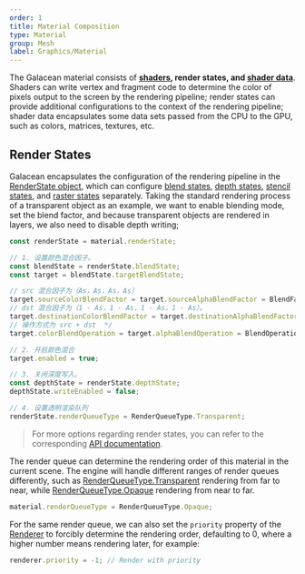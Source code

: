 ```yaml
---
order: 1
title: Material Composition
type: Material
group: Mesh
label: Graphics/Material
---
```


The Galacean material consists of **[shaders](/en/docs/graphics-shader), render states, and [shader data](/en/docs/graphics-shader-shaderData)**. Shaders can write vertex and fragment code to determine the color of pixels output to the screen by the rendering pipeline; render states can provide additional configurations to the context of the rendering pipeline; shader data encapsulates some data sets passed from the CPU to the GPU, such as colors, matrices, textures, etc.

## Render States

Galacean encapsulates the configuration of the rendering pipeline in the [RenderState object](/apis/core/#RenderState), which can configure [blend states](/apis/core/#RenderState-BlendState), [depth states](/apis/core/#RenderState-DepthState), [stencil states](/apis/core/#RenderState-StencilState), and [raster states](/apis/core/#RenderState-RasterState) separately. Taking the standard rendering process of a transparent object as an example, we want to enable blending mode, set the blend factor, and because transparent objects are rendered in layers, we also need to disable depth writing;

```typescript
const renderState = material.renderState;

// 1. 设置颜色混合因子。
const blendState = renderState.blendState;
const target = blendState.targetBlendState;

// src 混合因子为（As，As，As，As）
target.sourceColorBlendFactor = target.sourceAlphaBlendFactor = BlendFactor.SourceAlpha;
// dst 混合因子为（1 - As，1 - As，1 - As，1 - As）。
target.destinationColorBlendFactor = target.destinationAlphaBlendFactor = BlendFactor.OneMinusSourceAlpha;
// 操作方式为 src + dst  */
target.colorBlendOperation = target.alphaBlendOperation = BlendOperation.Add;

// 2. 开启颜色混合
target.enabled = true;

// 3. 关闭深度写入。
const depthState = renderState.depthState;
depthState.writeEnabled = false;

// 4. 设置透明渲染队列
renderState.renderQueueType = RenderQueueType.Transparent;
```

> For more options regarding render states, you can refer to the corresponding [API documentation](/apis/core/#RenderState).

The render queue can determine the rendering order of this material in the current scene. The engine will handle different ranges of render queues differently, such as [RenderQueueType.Transparent](/apis/core/#RenderQueueType-transparent) rendering from far to near, while [RenderQueueType.Opaque](/apis/core/#RenderQueueType-Opaque) rendering from near to far.

```typescript
material.renderQueueType = RenderQueueType.Opaque;
```

For the same render queue, we can also set the `priority` property of the [Renderer](/apis/core/#Renderer) to forcibly determine the rendering order, defaulting to 0, where a higher number means rendering later, for example:

```typescript
renderer.priority = -1; // Render with priority
```
